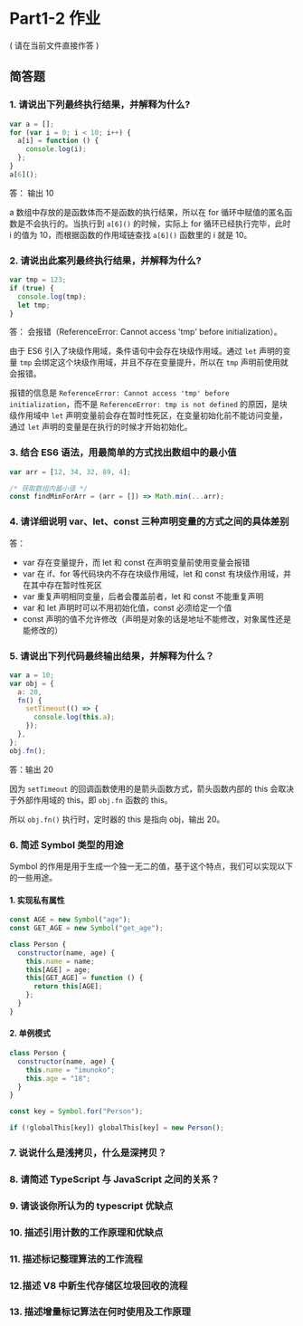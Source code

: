 # Part1-2 作业

( 请在当前文件直接作答 )

## 简答题

### 1. 请说出下列最终执行结果，并解释为什么?

```javascript
var a = [];
for (var i = 0; i < 10; i++) {
  a[i] = function () {
    console.log(i);
  };
}
a[6]();
```

答： 输出 10

a 数组中存放的是函数体而不是函数的执行结果，所以在 for 循环中赋值的匿名函数是不会执行的。当执行到 `a[6]()` 的时候，实际上 for 循环已经执行完毕，此时 i 的值为 10，而根据函数的作用域链查找 `a[6]()` 函数里的 i 就是 10。

### 2. 请说出此案列最终执行结果，并解释为什么?

```javascript
var tmp = 123;
if (true) {
  console.log(tmp);
  let tmp;
}
```

答： 会报错（ReferenceError: Cannot access 'tmp' before initialization）。

由于 ES6 引入了块级作用域，条件语句中会存在块级作用域。通过 `let` 声明的变量 `tmp` 会绑定这个块级作用域，并且不存在变量提升，所以在 `tmp` 声明前使用就会报错。

报错的信息是 `ReferenceError: Cannot access 'tmp' before initialization`，而不是 `ReferenceError: tmp is not defined` 的原因，是块级作用域中 `let` 声明变量前会存在暂时性死区，在变量初始化前不能访问变量，通过 `let` 声明的变量是在执行的时候才开始初始化。

### 3. 结合 ES6 语法，用最简单的方式找出数组中的最小值

```javascript
var arr = [12, 34, 32, 89, 4];
```

```js
/* 获取数组内最小值 */
const findMinForArr = (arr = []) => Math.min(...arr);
```

### 4. 请详细说明 var、let、const 三种声明变量的方式之间的具体差别

答：

- var 存在变量提升，而 let 和 const 在声明变量前使用变量会报错
- var 在 if、for 等代码块内不存在块级作用域，let 和 const 有块级作用域，并在其中存在暂时性死区
- var 重复声明相同变量，后者会覆盖前者，let 和 const 不能重复声明
- var 和 let 声明时可以不用初始化值，const 必须给定一个值
- const 声明的值不允许修改（声明是对象的话是地址不能修改，对象属性还是能修改的）

### 5. 请说出下列代码最终输出结果，并解释为什么？

```javascript
var a = 10;
var obj = {
  a: 20,
  fn() {
    setTimeout(() => {
      console.log(this.a);
    });
  },
};
obj.fn();
```

答：输出 20

因为 `setTimeout` 的回调函数使用的是箭头函数方式，箭头函数内部的 this 会取决于外部作用域的 this，即 `obj.fn` 函数的 this。

所以 `obj.fn()` 执行时，定时器的 this 是指向 obj，输出 20。

### 6. 简述 Symbol 类型的用途

Symbol 的作用是用于生成一个独一无二的值，基于这个特点，我们可以实现以下的一些用途。

#### 1. 实现私有属性

```js
const AGE = new Symbol("age");
const GET_AGE = new Symbol("get_age");

class Person {
  constructor(name, age) {
    this.name = name;
    this[AGE] = age;
    this[GET_AGE] = function () {
      return this[AGE];
    };
  }
}
```

#### 2. 单例模式

```js
class Person {
  constructor(name, age) {
    this.name = "imunoko";
    this.age = "18";
  }
}

const key = Symbol.for("Person");

if (!globalThis[key]) globalThis[key] = new Person();
```

### 7. 说说什么是浅拷贝，什么是深拷贝？

### 8. 请简述 TypeScript 与 JavaScript 之间的关系？

### 9. 请谈谈你所认为的 typescript 优缺点

### 10. 描述引用计数的工作原理和优缺点

### 11. 描述标记整理算法的工作流程

### 12.描述 V8 中新生代存储区垃圾回收的流程

### 13. 描述增量标记算法在何时使用及工作原理
